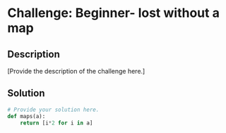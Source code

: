 # Challenge: Beginner- lost without a map

## Description

[Provide the description of the challenge here.]

## Solution

```python
# Provide your solution here.
def maps(a):
    return [i*2 for i in a]
